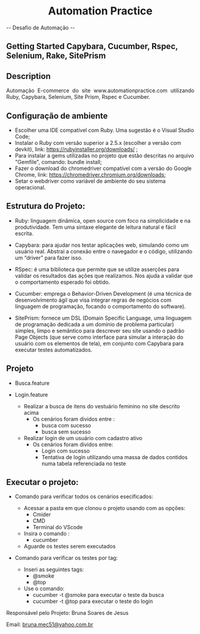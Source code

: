 <h1 align="center"> Automation Practice </h1>

-- Desafio de Automação -- 

## Getting Started Capybara, Cucumber, Rspec, Selenium, Rake, SitePrism

## Description

<p align="justify"> Automação E-commerce do site www.automationpractice.com utilizando Ruby, Capybara, Selenium, Site Prism, Rspec e Cucumber.

## Configuração de ambiente

* Escolher uma IDE compatível com Ruby. Uma sugestão é o Visual Studio Code;
* Instalar o Ruby com versão superior a 2.5.x (escolher a versão com devkit), link: https://rubyinstaller.org/downloads/ ;
* Para instalar a gems utilizadas no projeto que estão descritas no arquivo "Gemfile", comando: bundle install;
* Fazer o download do chromedriver compatível com a versão do Google Chrome, link: https://chromedriver.chromium.org/downloads;
* Setar o webdriver como variável de ambiente do seu sistema operacional.
  
## Estrutura do Projeto:

  * Ruby: linguagem dinâmica, open source com foco na simplicidade e na produtividade. Tem uma sintaxe elegante de leitura natural e fácil escrita.

  * Capybara: para ajudar nos testar aplicações web, simulando como um usuário real. Abstrai a conexão entre o navegador e o código, utilizando um “driver” para fazer isso.

  * RSpec: é uma biblioteca que permite que se utilize asserções para validar os resultados das ações que realizamos. Nos ajuda a validar que o comportamento esperado foi obtido.

  * Cucumber: emprega o Behavior-Driven Development (é uma técnica de desenvolvimento ágil que visa integrar regras de negócios com linguagem de programação, focando o comportamento do software).

  * SitePrism: fornece um DSL (Domain Specific Language, uma linguagem de programação dedicada a um domínio de problema particular) simples, limpo e semântico para descrever seu site usando o padrão Page Objects (que serve como interface para simular a interação do usuário com os elementos de tela), em conjunto com Capybara para executar testes automatizados.
  
## Projeto

* Busca.feature
* Login.feature

   *  Realizar a busca de itens do vestuário feminino no site descrito acima
       - Os cenários foram dividos entre :
         - busca com sucesso
         - busca sem sucesso
   * Realizar login de um usuário com cadastro ativo
      - Os cenários foram dividos entre:
        - Login com sucesso
        - Tentativa de login utilizando uma massa de dados contidos numa tabela referenciada no teste
  
 ## Executar o projeto:
  
  * Comando para verificar todos os cenários esecificados:
  
     - Acessar a pasta em que clonou o projeto usando com as opções:
         - Cmider
         - CMD
         - Terminal do VScode
     - Insira o comando :
        - cucumber
     - Aguarde os testes serem executados
  
  * Comando para verificar os testes por tag:
     * Inseri as seguintes tags:
        * @smoke
        * @top
     * Use o comando:
       * cucumber -t @smoke para executar o teste da busca
       * cucumber -t @top para executar o teste do login
  

Responsável pelo Projeto: Bruna Soares de Jesus 

Email: bruna.mec51@yahoo.com.br


